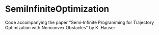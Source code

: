 # SemiInfiniteOptimization
Code accompanying the paper "Semi-Infinite Programming for Trajectory Optimization with Nonconvex Obstacles" by K. Hauser
